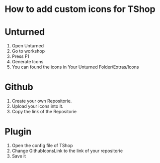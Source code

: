 # How to add custom icons for TShop

# Unturned
1. Open Unturned
2. Go to workshop
3. Press F1
4. Generate Icons
5. You can found the icons in Your Unturned Folder/Extras/Icons

# Github
1. Create your own Repositorie.
2. Upload your icons into it.
3. Copy the link of the Repositorie

# Plugin
1. Open the config file of TShop
2. Change GithubIconsLink to the link of your repositorie
3. Save it
